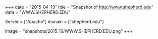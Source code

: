 
+++
date = "2015-04-19"
title = "Snapshot of http://www.shepherd.edu"
data = "WWW.SHEPHERD.EDU"

Server = ["Apache"]
domain = ["shepherd.edu"]

  image = "snapshots/2015_16/WWW.SHEPHERD.EDU.png"
+++
#
